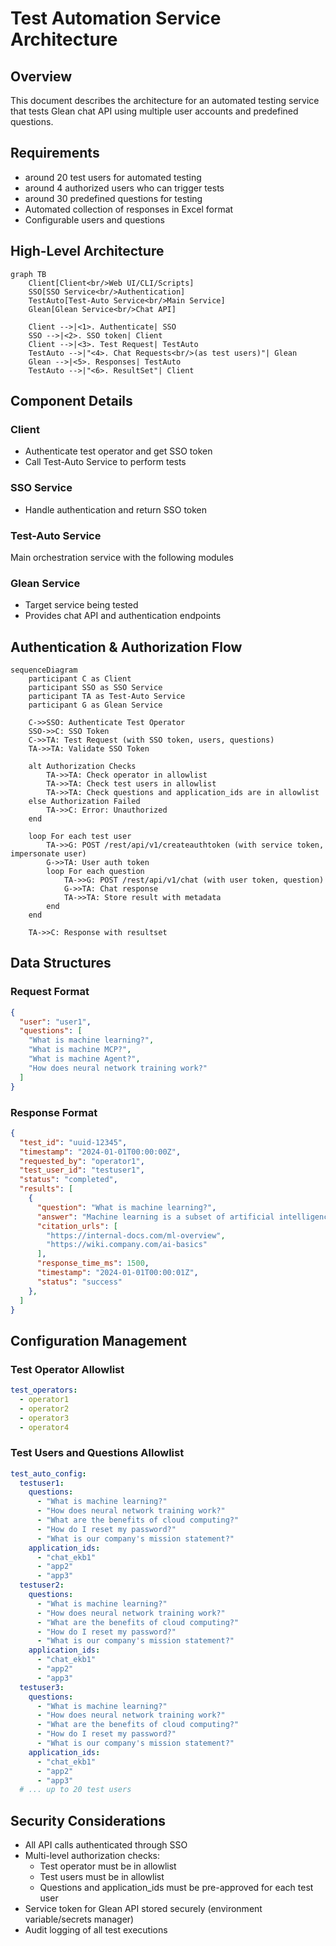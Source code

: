 # Test Automation Service Architecture

## Overview
This document describes the architecture for an automated testing service that tests Glean chat API using multiple user accounts and predefined questions.

## Requirements
- around 20 test users for automated testing
- around 4 authorized users who can trigger tests
- around 30 predefined questions for testing
- Automated collection of responses in Excel format
- Configurable users and questions

## High-Level Architecture

```mermaid
graph TB
    Client[Client<br/>Web UI/CLI/Scripts]
    SSO[SSO Service<br/>Authentication]
    TestAuto[Test-Auto Service<br/>Main Service]
    Glean[Glean Service<br/>Chat API]
    
    Client -->|<1>. Authenticate| SSO
    SSO -->|<2>. SSO token| Client
    Client -->|<3>. Test Request| TestAuto
    TestAuto -->|"<4>. Chat Requests<br/>(as test users)"| Glean
    Glean -->|<5>. Responses| TestAuto
    TestAuto -->|"<6>. ResultSet"| Client
```

## Component Details

### Client
- Authenticate test operator and get SSO token
- Call Test-Auto Service to perform tests

### SSO Service
- Handle authentication and return SSO token

### Test-Auto Service
Main orchestration service with the following modules

### Glean Service
- Target service being tested
- Provides chat API and authentication endpoints

## Authentication & Authorization Flow

```mermaid
sequenceDiagram
    participant C as Client
    participant SSO as SSO Service
    participant TA as Test-Auto Service
    participant G as Glean Service
    
    C->>SSO: Authenticate Test Operator
    SSO->>C: SSO Token
    C->>TA: Test Request (with SSO token, users, questions)
    TA->>TA: Validate SSO Token
    
    alt Authorization Checks
        TA->>TA: Check operator in allowlist
        TA->>TA: Check test users in allowlist
        TA->>TA: Check questions and application_ids are in allowlist
    else Authorization Failed
        TA->>C: Error: Unauthorized
    end
    
    loop For each test user
        TA->>G: POST /rest/api/v1/createauthtoken (with service token, impersonate user)
        G->>TA: User auth token
        loop For each question
            TA->>G: POST /rest/api/v1/chat (with user token, question)
            G->>TA: Chat response
            TA->>TA: Store result with metadata
        end
    end

    TA->>C: Response with resultset
```

## Data Structures

### Request Format
```json
{
  "user": "user1",
  "questions": [
    "What is machine learning?",
    "What is machine MCP?",
    "What is machine Agent?",
    "How does neural network training work?"
  ]
}
```

### Response Format
```json
{
  "test_id": "uuid-12345",
  "timestamp": "2024-01-01T00:00:00Z",
  "requested_by": "operator1",
  "test_user_id": "testuser1",
  "status": "completed",
  "results": [
    {
      "question": "What is machine learning?",
      "answer": "Machine learning is a subset of artificial intelligence...",
      "citation_urls": [
        "https://internal-docs.com/ml-overview",
        "https://wiki.company.com/ai-basics"
      ],
      "response_time_ms": 1500,
      "timestamp": "2024-01-01T00:00:01Z",
      "status": "success"
    },
  ]
}
```

## Configuration Management

### Test Operator Allowlist
```yaml
test_operators:
  - operator1
  - operator2
  - operator3
  - operator4
```

### Test Users and Questions Allowlist
```yaml
test_auto_config:
  testuser1:
    questions:
      - "What is machine learning?"
      - "How does neural network training work?"
      - "What are the benefits of cloud computing?"
      - "How do I reset my password?"
      - "What is our company's mission statement?"
    application_ids:
      - "chat_ekb1"
      - "app2"
      - "app3"
  testuser2:
    questions:
      - "What is machine learning?"
      - "How does neural network training work?"
      - "What are the benefits of cloud computing?"
      - "How do I reset my password?"
      - "What is our company's mission statement?"
    application_ids:
      - "chat_ekb1"
      - "app2"
      - "app3"
  testuser3:
    questions:
      - "What is machine learning?"
      - "How does neural network training work?"
      - "What are the benefits of cloud computing?"
      - "How do I reset my password?"
      - "What is our company's mission statement?"
    application_ids:
      - "chat_ekb1"
      - "app2"
      - "app3"
  # ... up to 20 test users
```

## Security Considerations
- All API calls authenticated through SSO
- Multi-level authorization checks:
  - Test operator must be in allowlist
  - Test users must be in allowlist
  - Questions and application_ids must be pre-approved for each test user
- Service token for Glean API stored securely (environment variable/secrets manager)
- Audit logging of all test executions